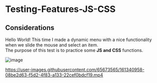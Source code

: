 # Testing-Features-JS-CSS

## Considerations 
Hello World!  This time I made a dynamic menu with a nice functionality when we slide the mouse and select an item.  
The purpose of this test is to practice some **JS and CSS** functions.


![image](https://user-images.githubusercontent.com/65673565/161341164-787c4aa0-5295-4a2e-8fac-b5541ed82093.png)


https://user-images.githubusercontent.com/65673565/161340958-08be2d63-f5d2-4f83-a133-22cef0bdcf19.mp4



